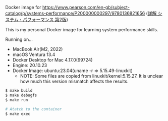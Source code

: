 Docker image for https://www.pearson.com/en-gb/subject-catalog/p/systems-performance/P200000000297/9780136821656  ([詳解 システム・パフォーマンス 第2版](https://www.oreilly.co.jp/books/9784814400072/))

This is my personal Docker image for learning system performance skills.

Running on...

- MacBook Air(M2, 2022)
- macOS Ventura 13.4
- Docker Desktop for Mac 4.17.0(99724)
- Engine: 20.10.23
- Docker Image: ubuntu:23.04(uname -r => 5.15.49-linuxkit)
    - NOTE: Some files are copied from linuxkit/kernel:5.15.27. It is unclear how much this version mismatch affects the results.

```bash
$ make build
$ make debugfs
$ make run

# Atatch to the container
$ make exec
```
